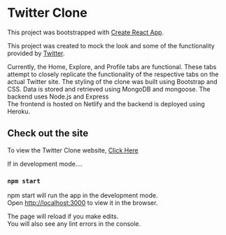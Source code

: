 # Twitter Clone

This project was bootstrapped with [Create React App](https://github.com/facebook/create-react-app).

This project was created to mock the look and some of the functionality provided by [Twitter](https://twitter.com/).

Currently, the Home, Explore, and Profile tabs are functional. These tabs attempt to closely replicate the functionality of the respective tabs on the actual Twitter site. The styling of the clone was built using Bootstrap and CSS. Data is stored and retrieved using MongoDB and mongoose. The backend uses Node.js and Express\
The frontend is hosted on Netlify and the backend is deployed using Heroku.

## Check out the site

To view the Twitter Clone website, [Click Here](https://hopeful-blackwell-01b087.netlify.app/)

If in development mode....
### `npm start`
npm start will run the app in the development mode.\
Open [http://localhost:3000](http://localhost:3000) to view it in the browser.

The page will reload if you make edits.\
You will also see any lint errors in the console.
